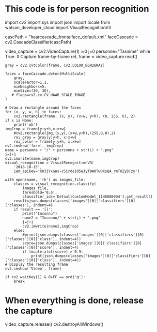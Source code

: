 # This code is for person recognition 
import cv2
import sys
import json
import locale
from watson_developer_cloud import VisualRecognitionV3

cascPath = "haarcascade_frontalface_default.xml"
faceCascade = cv2.CascadeClassifier(cascPath)

video_capture = cv2.VideoCapture(1)
i=0
j=0
personne="Tasnime"
while True:
    # Capture frame-by-frame
    ret, frame = video_capture.read()

    gray = cv2.cvtColor(frame, cv2.COLOR_BGR2GRAY)

    faces = faceCascade.detectMultiScale(
        gray,
        scaleFactor=1.1,
        minNeighbors=5,
        minSize=(30, 30),
       # flags=cv2.cv.CV_HAAR_SCALE_IMAGE
    )
	
    # Draw a rectangle around the faces
    for (x, y, w, h) in faces:
        cv2.rectangle(frame, (x, y), (x+w, y+h), (0, 255, 0), 2)
	if x is None:
		print('ok')
	imgCrop = frame[y:y+h,x:x+w]
        #cv2.rectangle(img,(x,y),(x+w,y+h),(255,0,0),2)
        roi_gray = gray[y:y+h, x:x+w]
        roi_color = frame[y:y+h, x:x+w]
	cv2.imshow('face', imgCrop)
	name = personne + "/" + personne + str(i) + ".png"	
	i=i+1
	cv2.imwrite(name,imgCrop)
	visual_recognition = VisualRecognitionV3(
		'2018-10-15',
		iam_apikey='KK3iYxGWs-cSirde1O5eJyT9WOTw0KsQA_rmT8ZyBCzy')

	with open(name, 'rb') as images_file:
		classes = visual_recognition.classify(
			images_file,
			threshold='0.6',
			classifier_ids='DefaultCustomModel_1145080004').get_result()
		result=json.dumps(classes['images'][0]['classifiers'][0]['classes'], indent=4)
		if result == '[]':
			print("Inconnu")
			name2 = "Inconnu/" + str(j) + ".png"
			j=j+1
			cv2.imwrite(name2,imgCrop)
		else:
			#print(json.dumps(classes['images'][0]['classifiers'][0]['classes'][0]['class'], indent=4))
			score=json.dumps(classes['images'][0]['classifiers'][0]['classes'][0]['score'], indent=4)			
			if locale.atof(score) > 0.9:
				print(json.dumps(classes['images'][0]['classifiers'][0]['classes'][0]['class'], indent=4))
    # Display the resulting frame
    cv2.imshow('Video', frame)
	
    if cv2.waitKey(1) & 0xFF == ord('q'):
        break

# When everything is done, release the capture
video_capture.release()
cv2.destroyAllWindows()
